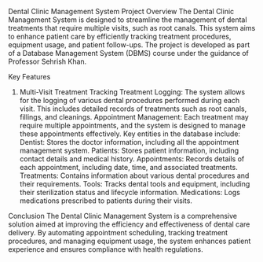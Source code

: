 Dental Clinic Management System
Project Overview
The Dental Clinic Management System is designed to streamline the management of dental treatments that require multiple visits, such as root canals. 
This system aims to enhance patient care by efficiently tracking treatment procedures, equipment usage, and patient follow-ups. The project is developed as part of a Database Management System (DBMS) course under the guidance of Professor Sehrish Khan.

Key Features
1. Multi-Visit Treatment Tracking
                              Treatment Logging: The system allows for the logging of various dental procedures performed during each visit. This includes detailed records of treatments such as root canals, fillings, and cleanings.
Appointment Management:
                     Each treatment may require multiple appointments, and the system is designed to manage these appointments effectively.
Key entities in the database include:
Dentist:
        Stores the doctor information, including all the appointment management system.
Patients:
         Stores patient information, including contact details and medical history.
Appointments:
             Records details of each appointment, including date, time, and associated treatments.
Treatments:
           Contains information about various dental procedures and their requirements.
Tools:
    Tracks dental tools and equipment, including their sterilization status and lifecycle information.
Medications:
          Logs medications prescribed to patients during their visits.

Conclusion
        The Dental Clinic Management System is a comprehensive solution aimed at improving the efficiency and effectiveness of dental care delivery. By automating appointment scheduling, tracking treatment procedures, and managing equipment usage, the system enhances patient experience and ensures compliance with health regulations.
